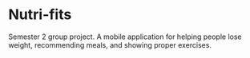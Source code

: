 # Nutri-fits
Semester 2 group project.
A mobile application for helping people lose weight, recommending meals, and showing proper exercises.
